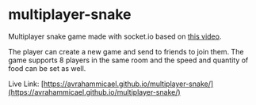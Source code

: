 # multiplayer-snake

Multiplayer snake game made with socket.io based on [this video](https://www.youtube.com/watch?v=ppcBIHv_ZPs).

The player can create a new game and send to friends to join them. The game supports 8 players in the same room and the speed and quantity of food can be set as well.

Live Link: [https://avrahammicael.github.io/multiplayer-snake/](https://avrahammicael.github.io/multiplayer-snake/)
